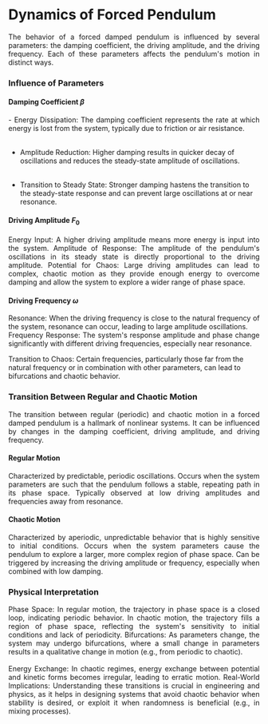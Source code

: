 # Dynamics of Forced Pendulum
<p align="justify">
The behavior of a forced damped pendulum is influenced by several parameters: the damping coefficient, the driving amplitude, and the driving frequency. Each of these parameters affects the pendulum's motion in distinct ways.
</p>

### Influence of Parameters 

#### Damping Coefficient $\beta$

<p align="justify">
-  Energy Dissipation: The damping coefficient represents the rate at which energy is lost from the system, typically due to friction or air resistance.<br/><br/>

-  Amplitude Reduction: Higher damping results in quicker decay of oscillations and reduces the steady-state amplitude of oscillations.<br/><br/>

-  Transition to Steady State: Stronger damping hastens the transition to the steady-state response and can prevent large oscillations at or near resonance.
</p>

#### Driving Amplitude $F_0$

<p align="justify">
Energy Input: A higher driving amplitude means more energy is input into the system.
Amplitude of Response: The amplitude of the pendulum's oscillations in its steady state is directly proportional to the driving amplitude.
Potential for Chaos: Large driving amplitudes can lead to complex, chaotic motion as they provide enough energy to overcome damping and allow the system to explore a wider range of phase space.
</p>

#### Driving Frequency $\omega$

<p align="justify">
Resonance: When the driving frequency is close to the natural frequency of the system, resonance can occur, leading to large amplitude oscillations.<br/>
Frequency Response: The system's response amplitude and phase change significantly with different driving frequencies, especially near resonance.<br/>

Transition to Chaos: Certain frequencies, particularly those far from the natural frequency or in combination with other parameters, can lead to bifurcations and chaotic behavior.
</p>

### Transition Between Regular and Chaotic Motion

<p align="justify">
The transition between regular (periodic) and chaotic motion in a forced damped pendulum is a hallmark of nonlinear systems. It can be influenced by changes in the damping coefficient, driving amplitude, and driving frequency.
</p>

#### Regular Motion

<p align="justify">
Characterized by predictable, periodic oscillations.
Occurs when the system parameters are such that the pendulum follows a stable, repeating path in its phase space.
Typically observed at low driving amplitudes and frequencies away from resonance.
</p>

#### Chaotic Motion
<p align="justify">
Characterized by aperiodic, unpredictable behavior that is highly sensitive to initial conditions.
Occurs when the system parameters cause the pendulum to explore a larger, more complex region of phase space.
Can be triggered by increasing the driving amplitude or frequency, especially when combined with low damping.
</p>

### Physical Interpretation
<p align="justify">
Phase Space: In regular motion, the trajectory in phase space is a closed loop, indicating periodic behavior. In chaotic motion, the trajectory fills a region of phase space, reflecting the system's sensitivity to initial conditions and lack of periodicity.
Bifurcations: As parameters change, the system may undergo bifurcations, where a small change in parameters results in a qualitative change in motion (e.g., from periodic to chaotic).
<br/><br/>
Energy Exchange: In chaotic regimes, energy exchange between potential and kinetic forms becomes irregular, leading to erratic motion.
Real-World Implications: Understanding these transitions is crucial in engineering and physics, as it helps in designing systems that avoid chaotic behavior when stability is desired, or exploit it when randomness is beneficial (e.g., in mixing processes).
</p>
